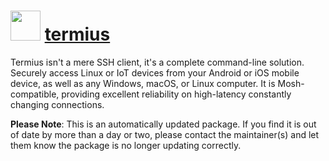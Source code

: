 ﻿# <img src="https://rawcdn.githack.com/virtualex-itv/chocolatey-packages/8b8f8c20384338d014a1b47a244f82fbd26732a5/icons/termius.png" width="48" height="48"/> [termius](https://community.chocolatey.org/packages/termius)

Termius isn't a mere SSH client, it's a complete command-line solution. Securely access Linux or IoT devices from your Android or iOS mobile device, as well as any Windows, macOS, or Linux computer. It is Mosh-compatible, providing excellent reliability on high-latency constantly changing connections.

**Please Note**: This is an automatically updated package. If you find it is
out of date by more than a day or two, please contact the maintainer(s) and
let them know the package is no longer updating correctly.
